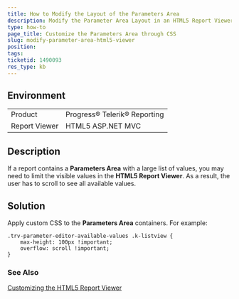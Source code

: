 ```yaml
---
title: How to Modify the Layout of the Parameters Area
description: Modify the Parameter Area Layout in an HTML5 Report Viewer
type: how-to
page_title: Customize the Parameters Area through CSS
slug: modify-parameter-area-html5-viewer
position: 
tags: 
ticketid: 1490093
res_type: kb
---
```


## Environment
<table>
	<tbody>
		<tr>
			<td>Product</td>
			<td>Progress® Telerik® Reporting</td>
		</tr>
		<tr>
			<td>Report Viewer</td>
			<td>HTML5 ASP.NET MVC</td>
		</tr>
	</tbody>
</table>


## Description

If a report contains a __Parameters Area__ with a large list of values, you may need to limit the visible values in the __HTML5 Report Viewer__. As a result, the user has to scroll to see all available values.

## Solution

Apply custom CSS to the __Parameters Area__ containers. For example:
```
.trv-parameter-editor-available-values .k-listview {
    max-height: 100px !important;
    overflow: scroll !important;
}
```

### See Also

[Customizing the HTML5 Report Viewer](../html5-report-viewer-customization)
